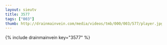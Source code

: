```yaml
--- 
layout: sieutv
title: 3577
tags: ["003"]
thumb: http://drainmainvein.com/media/videos/tmb/000/003/577/player.jpg
---
```

{% include drainmainvein key="3577" %} 
